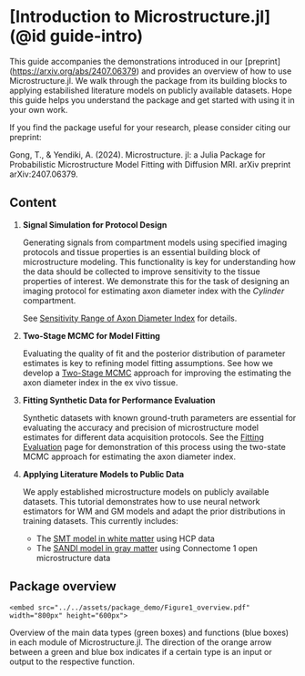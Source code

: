 # [Introduction to Microstructure.jl] (@id guide-intro)

This guide accompanies the demonstrations introduced in our [preprint] (https://arxiv.org/abs/2407.06379) and provides an overview of how to use Microstructure.jl. We walk through the package from its building blocks to applying estabilished literature models on publicly available datasets. Hope this guide helps you understand the package and get started with using it in your own work. 

If you find the package useful for your research, please consider citing our preprint:

Gong, T., & Yendiki, A. (2024). Microstructure. jl: a Julia Package for Probabilistic Microstructure Model Fitting with Diffusion MRI. arXiv preprint arXiv:2407.06379.

## Content 

1. **Signal Simulation for Protocol Design**  
   
   Generating signals from compartment models using specified imaging protocols and tissue properties is an essential building block of microstructure modeling. This functionality is key for understanding how the data should be collected to improve sensitivity to the tissue properties of interest. We demonstrate this for the task of designing an imaging protocol for estimating axon diameter index with the *Cylinder*  compartment. 

   See [Sensitivity Range of Axon Diameter Index](1_sensitivity_range.md) for details.

2. **Two-Stage MCMC for Model Fitting**  
   
   Evaluating the quality of fit and the posterior distribution of parameter estimates is key to refining model fitting assumptions. See how we develop a [Two-Stage MCMC](2_two_stage_MCMC.md) approach for improving the estimating the axon diameter index in the ex vivo tissue.

3. **Fitting Synthetic Data for Performance Evaluation**  
   
   Synthetic datasets with known ground-truth parameters are essential for evaluating the accuracy and precision of microstructure model estimates for different data acquisition protocols. See the [Fitting Evaluation](3_fitting_eval.md) page for demonstration of this process using the two-state MCMC approach for estimating the axon diameter index.

4. **Applying Literature Models to Public Data**  

   We apply established microstructure models on publicly available datasets. This tutorial demonstrates how to use neural network estimators for WM and GM models and adapt the prior distributions in training datasets. This currently includes:  
   - The [SMT model in white matter](4_smt.md) using HCP data  
   - The [SANDI model in gray matter](5_sandi.md) using Connectome 1 open microstructure data

## Package overview
```@raw html
<embed src="../../assets/package_demo/Figure1_overview.pdf" width="800px" height="600px">
```
Overview of the main data types (green boxes) and functions (blue boxes) in each module of Microstructure.jl. The direction of the orange arrow between a green and blue box indicates if a certain type is an input or output to the respective function. 
